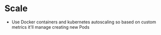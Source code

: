 # Scale
+ Use Docker containers and kubernetes autoscaling so based on custom metrics it'll manage creating new Pods

